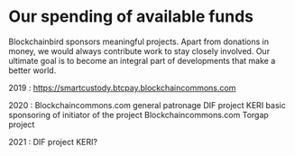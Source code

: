 # Our spending of available funds

Blockchainbird sponsors meaningful projects. Apart from donations in money, we would always contribute work to stay closely involved. Our ultimate goal is to become an integral part of developments that make a better world.

2019 : https://smartcustody.btcpay.blockchaincommons.com

2020 :  Blockchaincommons.com general patronage
        DIF project KERI basic sponsoring of initiator of the project
        Blockchaincommons.com Torgap project
        
2021 :  DIF project KERI?
